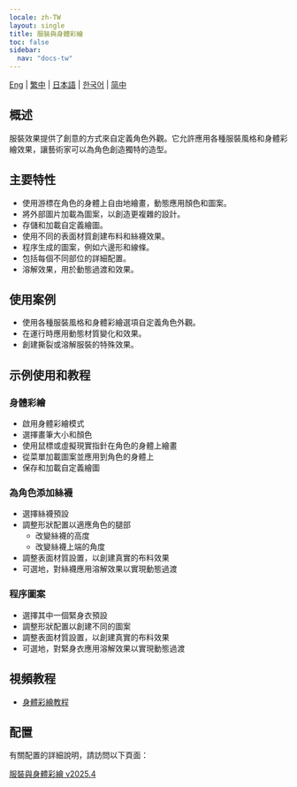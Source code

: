 ```yaml
---
locale: zh-TW
layout: single
title: 服裝與身體彩繪
toc: false
sidebar:
  nav: "docs-tw"
---
```

[Eng](/dancexr/features/outfit) | [繁中](/tw/dancexr/features/outfit) | [日本語](/jp/dancexr/features/outfit) | [한국어](/kr/dancexr/features/outfit) | [简中](/zh/dancexr/features/outfit)

## 概述
服裝效果提供了創意的方式來自定義角色外觀。它允許應用各種服裝風格和身體彩繪效果，讓藝術家可以為角色創造獨特的造型。

## 主要特性
- 使用游標在角色的身體上自由地繪畫，動態應用顏色和圖案。
- 將外部圖片加載為圖案，以創造更複雜的設計。
- 存儲和加載自定義繪圖。
- 使用不同的表面材質創建布料和絲襪效果。
- 程序生成的圖案，例如六邊形和線條。
- 包括每個不同部位的詳細配置。
- 溶解效果，用於動態過渡和效果。

## 使用案例
- 使用各種服裝風格和身體彩繪選項自定義角色外觀。
- 在運行時應用動態材質變化和效果。
- 創建撕裂或溶解服裝的特殊效果。

## 示例使用和教程

### 身體彩繪
- 啟用身體彩繪模式
- 選擇畫筆大小和顏色
- 使用鼠標或虛擬現實指針在角色的身體上繪畫
- 從菜單加載圖案並應用到角色的身體上
- 保存和加載自定義繪圖

### 為角色添加絲襪
- 選擇絲襪預設
- 調整形狀配置以適應角色的腿部
    - 改變絲襪的高度
    - 改變絲襪上端的角度
- 調整表面材質設置，以創建真實的布料效果
- 可選地，對絲襪應用溶解效果以實現動態過渡

### 程序圖案
- 選擇其中一個緊身衣預設
- 調整形狀配置以創建不同的圖案
- 調整表面材質設置，以創建真實的布料效果
- 可選地，對緊身衣應用溶解效果以實現動態過渡

## 視頻教程
- [身體彩繪教程](https://www.youtube.com/watch?v=chHk9--cUYE)

## 配置

有關配置的詳細說明，請訪問以下頁面：

[服裝與身體彩繪 v2025.4](/dancexr/menu/2025.4/actor/outfit)
